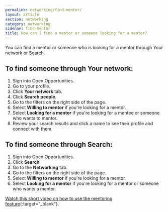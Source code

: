 ```yaml
---
permalink: networking/find-mentor/
layout: article
section: networking
category: networking
sidenav: find-mentor
title: How can I find a mentor or someone looking for a mentor?
---
```


You can find a mentor or someone who is looking for a mentor through Your network or Search.

## To find someone through Your network:

1. Sign into Open Opportunities.
2. Go to your profile.
3. Click **Your network** tab.
4. Click **Search people**.
5. Go to the filters on the right side of the page.
6. Select **Willing to mentor** if you're looking for a mentor.
7. Select **Looking for a mentor** if you're looking for a mentee or someone who wants to mentor.
8. Review your search results and click a name to see their profile and connect with them.

## To find someone through Search:

1. Sign into Open Opportunities.
2. Click **Search**.
3. Go to the **Networking** tab.
4. Go to the filters on the right side of the page.
5. Select **Willing to mentor** if you're looking for a mentor.
6. Select **Looking for a mentor** if you're looking for a mentor or someone who wants a mentor.

[Watch this short video on how to use the mentoring feature](https://www.youtube.com/watch?v=qPf3vEWPbPU){:target="_blank"}.
